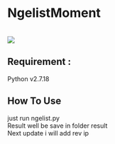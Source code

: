 <H1>NgelistMoment</H1>
<br>
<img src="https://raw.githubusercontent.com/InMyMine7/NgelistMoment/main/Ngelistmoment.jpg"
<br>
<H2>Requirement :</H2>
Python v2.7.18
<H2>How To Use</H2>
just run ngelist.py<br>
Result well be save in folder result
<br>
Next update i will add rev ip
